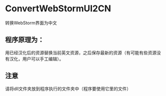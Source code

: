 # ConvertWebStormUI2CN
转换WebStorm界面为中文
## 程序原理为：
用已经汉化后的资源替换当前英文资源，之后保存最新的资源（有可能有些资源没有汉化，用户可以手工编辑）。
## 注意
请将dll文件夹放到程序执行的文件夹中（程序要使用它里的文件）
